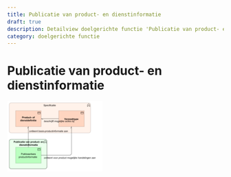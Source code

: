 ```yaml
---
title: Publicatie van product- en dienstinformatie
draft: true
description: Detailview doelgerichte functie 'Publicatie van product- en dienstinformatie' 
category: doelgerichte functie
---
```


# Publicatie van product- en dienstinformatie

<img src="./img/detailview_publicatie_van_product-_en_dienstinformatie.svg" alt="Een detailview in Archimate voor de doelgerichte functie 'Publicatie van product- en dienstinformatie'" title="Een detailview voor de doelgerichte functie 'Publicatie van product- en dienstinformatie'" style="width: 44%;">